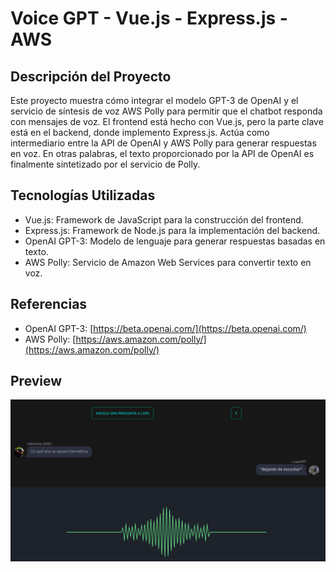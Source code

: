 # Voice GPT - Vue.js - Express.js - AWS

## Descripción del Proyecto

Este proyecto muestra cómo integrar el modelo GPT-3 de OpenAI y el servicio de síntesis de voz AWS Polly para permitir que el chatbot responda con mensajes de voz. El frontend está hecho con Vue.js, pero la parte clave está en el backend, donde implemento Express.js. Actúa como intermediario entre la API de OpenAI y AWS Polly para generar respuestas en voz. En otras palabras, el texto proporcionado por la API de OpenAI es finalmente sintetizado por el servicio de Polly.

## Tecnologías Utilizadas

- Vue.js: Framework de JavaScript para la construcción del frontend.
- Express.js: Framework de Node.js para la implementación del backend.
- OpenAI GPT-3: Modelo de lenguaje para generar respuestas basadas en texto.
- AWS Polly: Servicio de Amazon Web Services para convertir texto en voz.

## Referencias

- OpenAI GPT-3: [https://beta.openai.com/](https://beta.openai.com/)
- AWS Polly: [https://aws.amazon.com/polly/](https://aws.amazon.com/polly/)

## Preview

![](https://github.com/ValentinoGhitti/Voice-GPT-Vue/blob/Main/public/preview-img.png)
